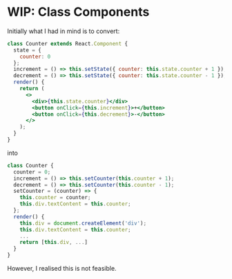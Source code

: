 # WIP: Class Components

Initially what I had in mind is to convert:

```jsx
class Counter extends React.Component {
  state = {
    counter: 0
  };
  increment = () => this.setState({ counter: this.state.counter + 1 });
  decrement = () => this.setState({ counter: this.state.counter - 1 });
  render() {
    return (
      <>
        <div>{this.state.counter}</div>
        <button onClick={this.increment}>+</button>
        <button onClick={this.decrement}>-</button>
      </>
    );
  }
}
```

into 

```js
class Counter {
  counter = 0;
  increment = () => this.setCounter(this.counter + 1);
  decrement = () => this.setCounter(this.counter - 1);
  setCounter = (counter) => {
    this.counter = counter;
    this.div.textContent = this.counter;
  };
  render() {
    this.div = document.createElement('div');
    this.div.textContent = this.counter;
    ...
    return [this.div, ...]
  }
}
```

However, I realised this is not feasible.
